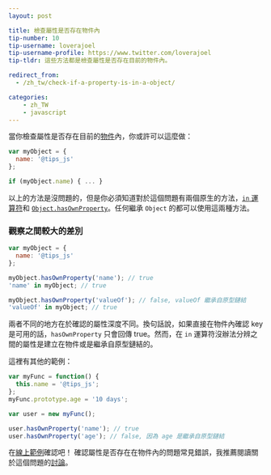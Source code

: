 ```yaml
---
layout: post

title: 檢查屬性是否存在物件內
tip-number: 10
tip-username: loverajoel
tip-username-profile: https://www.twitter.com/loverajoel
tip-tldr: 這些方法都是檢查屬性是否存在目前的物件內。

redirect_from:
  - /zh_tw/check-if-a-property-is-in-a-object/

categories:
    - zh_TW
    - javascript
---
```


當你檢查屬性是否存在目前的[物件](https://developer.mozilla.org/en-US/docs/Web/JavaScript/Guide/Working_with_Objects)內，你或許可以這麼做：

```javascript
var myObject = {
  name: '@tips_js'
};

if (myObject.name) { ... }

```

以上的方法是沒問題的，但是你必須知道對於這個問題有兩個原生的方法，[`in` 運算符](https://developer.mozilla.org/en-US/docs/Web/JavaScript/Reference/Operators/in)和 [`Object.hasOwnProperty`](https://developer.mozilla.org/en-US/docs/Web/JavaScript/Reference/Global_Objects/Object/hasOwnProperty)。任何繼承 `Object` 的都可以使用這兩種方法。

### 觀察之間較大的差別

```javascript
var myObject = {
  name: '@tips_js'
};

myObject.hasOwnProperty('name'); // true
'name' in myObject; // true

myObject.hasOwnProperty('valueOf'); // false, valueOf 繼承自原型鏈結
'valueOf' in myObject; // true

```

兩者不同的地方在於確認的屬性深度不同。換句話說，如果直接在物件內確認 key 是可用的話，`hasOwnProperty` 只會回傳 true。然而，在 `in` 運算符沒辦法分辨之間的屬性是建立在物件或是繼承自原型鏈結的。

這裡有其他的範例：

```javascript
var myFunc = function() {
  this.name = '@tips_js';
};
myFunc.prototype.age = '10 days';

var user = new myFunc();

user.hasOwnProperty('name'); // true
user.hasOwnProperty('age'); // false, 因為 age 是繼承自原型鏈結
```

在[線上範例](https://jsbin.com/tecoqa/edit?js,console)確認吧！
確認屬性是否存在在物件內的問題常見錯誤，我推薦閱讀關於這個問題的[討論](https://github.com/loverajoel/jstips/issues/62)。
